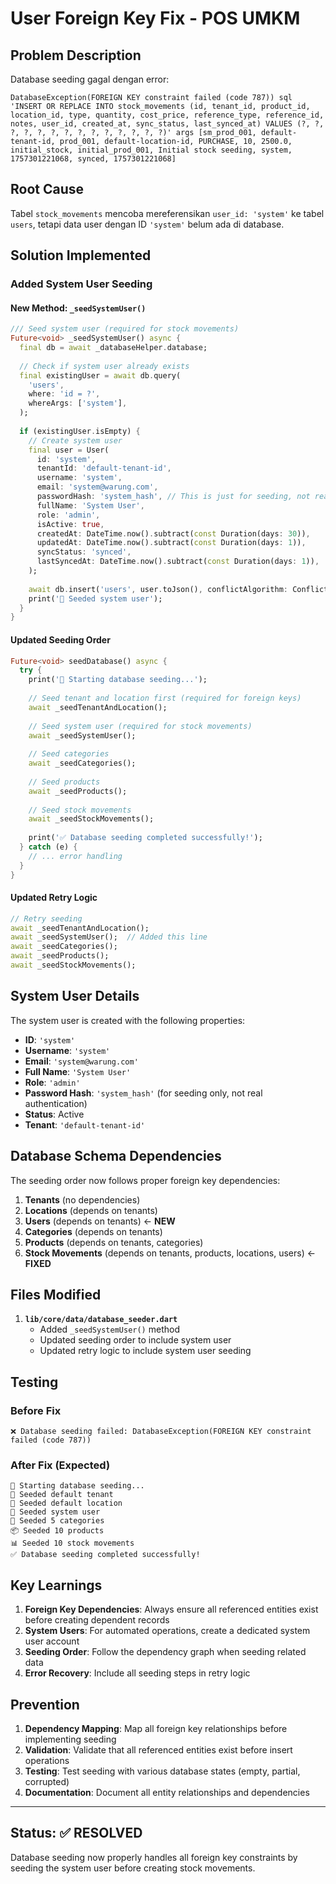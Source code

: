 # User Foreign Key Fix - POS UMKM

## Problem Description

Database seeding gagal dengan error:
```
DatabaseException(FOREIGN KEY constraint failed (code 787)) sql 'INSERT OR REPLACE INTO stock_movements (id, tenant_id, product_id, location_id, type, quantity, cost_price, reference_type, reference_id, notes, user_id, created_at, sync_status, last_synced_at) VALUES (?, ?, ?, ?, ?, ?, ?, ?, ?, ?, ?, ?, ?, ?)' args [sm_prod_001, default-tenant-id, prod_001, default-location-id, PURCHASE, 10, 2500.0, initial_stock, initial_prod_001, Initial stock seeding, system, 1757301221068, synced, 1757301221068]
```

## Root Cause

Tabel `stock_movements` mencoba mereferensikan `user_id: 'system'` ke tabel `users`, tetapi data user dengan ID `'system'` belum ada di database.

## Solution Implemented

### Added System User Seeding

#### New Method: `_seedSystemUser()`
```dart
/// Seed system user (required for stock movements)
Future<void> _seedSystemUser() async {
  final db = await _databaseHelper.database;
  
  // Check if system user already exists
  final existingUser = await db.query(
    'users',
    where: 'id = ?',
    whereArgs: ['system'],
  );
  
  if (existingUser.isEmpty) {
    // Create system user
    final user = User(
      id: 'system',
      tenantId: 'default-tenant-id',
      username: 'system',
      email: 'system@warung.com',
      passwordHash: 'system_hash', // This is just for seeding, not real auth
      fullName: 'System User',
      role: 'admin',
      isActive: true,
      createdAt: DateTime.now().subtract(const Duration(days: 30)),
      updatedAt: DateTime.now().subtract(const Duration(days: 1)),
      syncStatus: 'synced',
      lastSyncedAt: DateTime.now().subtract(const Duration(days: 1)),
    );
    
    await db.insert('users', user.toJson(), conflictAlgorithm: ConflictAlgorithm.replace);
    print('👤 Seeded system user');
  }
}
```

#### Updated Seeding Order
```dart
Future<void> seedDatabase() async {
  try {
    print('🌱 Starting database seeding...');
    
    // Seed tenant and location first (required for foreign keys)
    await _seedTenantAndLocation();
    
    // Seed system user (required for stock movements)
    await _seedSystemUser();
    
    // Seed categories
    await _seedCategories();
    
    // Seed products
    await _seedProducts();
    
    // Seed stock movements
    await _seedStockMovements();
    
    print('✅ Database seeding completed successfully!');
  } catch (e) {
    // ... error handling
  }
}
```

#### Updated Retry Logic
```dart
// Retry seeding
await _seedTenantAndLocation();
await _seedSystemUser();  // Added this line
await _seedCategories();
await _seedProducts();
await _seedStockMovements();
```

## System User Details

The system user is created with the following properties:
- **ID**: `'system'`
- **Username**: `'system'`
- **Email**: `'system@warung.com'`
- **Full Name**: `'System User'`
- **Role**: `'admin'`
- **Password Hash**: `'system_hash'` (for seeding only, not real authentication)
- **Status**: Active
- **Tenant**: `'default-tenant-id'`

## Database Schema Dependencies

The seeding order now follows proper foreign key dependencies:

1. **Tenants** (no dependencies)
2. **Locations** (depends on tenants)
3. **Users** (depends on tenants) ← **NEW**
4. **Categories** (depends on tenants)
5. **Products** (depends on tenants, categories)
6. **Stock Movements** (depends on tenants, products, locations, users) ← **FIXED**

## Files Modified

1. **`lib/core/data/database_seeder.dart`**
   - Added `_seedSystemUser()` method
   - Updated seeding order to include system user
   - Updated retry logic to include system user seeding

## Testing

### Before Fix
```
❌ Database seeding failed: DatabaseException(FOREIGN KEY constraint failed (code 787))
```

### After Fix (Expected)
```
🌱 Starting database seeding...
🏢 Seeded default tenant
📍 Seeded default location
👤 Seeded system user
📁 Seeded 5 categories
📦 Seeded 10 products
📊 Seeded 10 stock movements
✅ Database seeding completed successfully!
```

## Key Learnings

1. **Foreign Key Dependencies**: Always ensure all referenced entities exist before creating dependent records
2. **System Users**: For automated operations, create a dedicated system user account
3. **Seeding Order**: Follow the dependency graph when seeding related data
4. **Error Recovery**: Include all seeding steps in retry logic

## Prevention

1. **Dependency Mapping**: Map all foreign key relationships before implementing seeding
2. **Validation**: Validate that all referenced entities exist before insert operations
3. **Testing**: Test seeding with various database states (empty, partial, corrupted)
4. **Documentation**: Document all entity relationships and dependencies

---

## Status: ✅ RESOLVED

Database seeding now properly handles all foreign key constraints by seeding the system user before creating stock movements.
